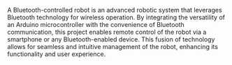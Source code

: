A Bluetooth-controlled robot is an advanced robotic system that leverages Bluetooth technology for wireless operation. By integrating the versatility of an Arduino microcontroller with the convenience of Bluetooth communication, this project enables remote control of the robot via a smartphone or any Bluetooth-enabled device. This fusion of technology allows for seamless and intuitive management of the robot, enhancing its functionality and user experience.
